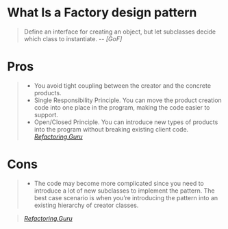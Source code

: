 # What Is a Factory design pattern

> Define an interface for creating an object, but let subclasses decide which class to instantiate.
> -- <cite>[GoF]</cite>

# Pros

> - You avoid tight coupling between the creator and the concrete products.
> - Single Responsibility Principle. You can move the product creation code into one place in the program, making the code easier to support.
> - Open/Closed Principle. You can introduce new types of products into the program without breaking existing client code.
>   <cite>[Refactoring.Guru][1]</cite>

# Cons

> - The code may become more complicated since you need to introduce a lot of new subclasses to implement the pattern. The best case scenario is when you’re introducing the pattern into an existing hierarchy of creator classes.

> <cite>[Refactoring.Guru][1]</cite>

[1]: https://refactoring.guru/design-patterns/factory-method
